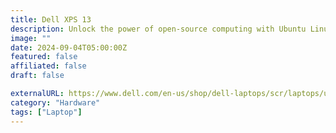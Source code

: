 ```yaml
---
title: Dell XPS 13
description: Unlock the power of open-source computing with Ubuntu Linux laptops by Dell.
image: ""
date: 2024-09-04T05:00:00Z
featured: false
affiliated: false
draft: false

externalURL: https://www.dell.com/en-us/shop/dell-laptops/scr/laptops/ubuntu-linux/appref=37832
category: "Hardware"
tags: ["Laptop"]
---
```

